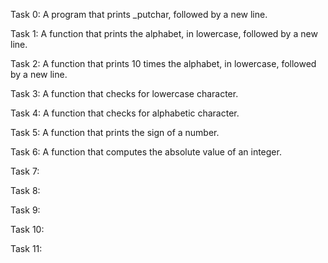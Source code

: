 Task 0: A program that prints _putchar, followed by a new line.

Task 1: A function that prints the alphabet, in lowercase, followed by a new line.

Task 2: A function that prints 10 times the alphabet, in lowercase, followed by a new line.

Task 3: A function that checks for lowercase character. 

Task 4: A function that checks for alphabetic character.

Task 5: A function that prints the sign of a number.

Task 6: A function that computes the absolute value of an integer.

Task 7:

Task 8:

Task 9:

Task 10:

Task 11:

